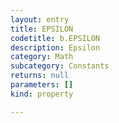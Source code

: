 ```yaml
---
layout: entry
title: EPSILON
codetitle: b.EPSILON
description: Epsilon
category: Math
subcategory: Constants
returns: null
parameters: []
kind: property

---
```

